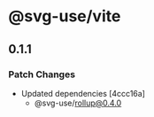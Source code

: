 # @svg-use/vite

## 0.1.1

### Patch Changes

- Updated dependencies [4ccc16a]
  - @svg-use/rollup@0.4.0
